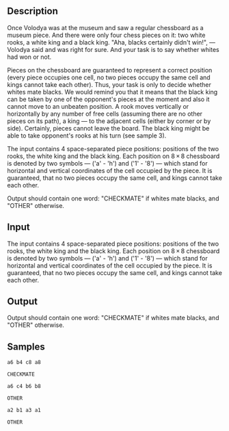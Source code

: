 ## Description

<div><p>Once Volodya was at the museum and saw a regular chessboard as a museum piece. And there were only four chess pieces on it: two white rooks, a white king and a black king. "Aha, blacks certainly didn't win!", — Volodya said and was right for sure. And your task is to say whether whites had won or not.</p><p>Pieces on the chessboard are guaranteed to represent a correct position (every piece occupies one cell, no two pieces occupy the same cell and kings cannot take each other). Thus, your task is only to decide whether whites mate blacks. We would remind you that it means that the black king can be taken by one of the opponent's pieces at the moment and also it cannot move to an unbeaten position. A rook moves vertically or horizontally by any number of <span class="tex-font-style-it">free</span> cells (assuming there are no other pieces on its path), a king — to the adjacent cells (either by corner or by side). Certainly, pieces cannot leave the board. The black king might be able to take opponent's rooks at his turn (see sample 3).</p></div><div class="input-specification"><p>The input contains 4 space-separated piece positions: positions of the two rooks, the white king and the black king. Each position on <span class="tex-span">8 × 8</span> chessboard is denoted by two symbols — (<span class="tex-font-style-tt">'a'</span> - <span class="tex-font-style-tt">'h'</span>) and (<span class="tex-font-style-tt">'1'</span> - <span class="tex-font-style-tt">'8'</span>) — which stand for horizontal and vertical coordinates of the cell occupied by the piece. It is guaranteed, that no two pieces occupy the same cell, and kings cannot take each other.</p></div><div class="output-specification"><p>Output should contain one word: <span class="tex-font-style-tt">"CHECKMATE"</span> if whites mate blacks, and <span class="tex-font-style-tt">"OTHER"</span> otherwise.</p></div>


## Input

<p>The input contains 4 space-separated piece positions: positions of the two rooks, the white king and the black king. Each position on <span class="tex-span">8 × 8</span> chessboard is denoted by two symbols — (<span class="tex-font-style-tt">'a'</span> - <span class="tex-font-style-tt">'h'</span>) and (<span class="tex-font-style-tt">'1'</span> - <span class="tex-font-style-tt">'8'</span>) — which stand for horizontal and vertical coordinates of the cell occupied by the piece. It is guaranteed, that no two pieces occupy the same cell, and kings cannot take each other.</p>


## Output

<p>Output should contain one word: <span class="tex-font-style-tt">"CHECKMATE"</span> if whites mate blacks, and <span class="tex-font-style-tt">"OTHER"</span> otherwise.</p>


## Samples

```input1
a6 b4 c8 a8

```

```output1
CHECKMATE

```






```input2
a6 c4 b6 b8

```

```output2
OTHER

```






```input3
a2 b1 a3 a1

```

```output3
OTHER

```



